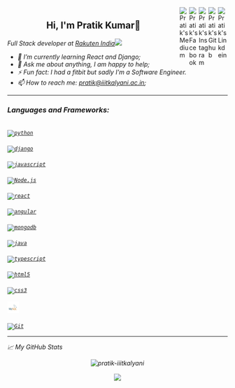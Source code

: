 <a href="https://www.linkedin.com/in/pratik-iiitk/">
  <img align="right" alt="Pratik's Linkdein" width="22px" src="https://cdn.jsdelivr.net/npm/simple-icons@v3/icons/linkedin.svg" />
</a>
<a href="https://github.com/pratik-iiitkalyani">
  <img align="right" alt="Pratik's Github" width="22px" src="https://cdn.jsdelivr.net/npm/simple-icons@v3/icons/github.svg" />
</a>
<a href="https://www.instagram.com/pratik.kumar_121/">
  <img align="right" alt="Pratik's Instagram" width="22px" src="https://cdn.jsdelivr.net/npm/simple-icons@v3/icons/instagram.svg" />
</a>
<a href="www.facebook.com/profile.php?id=100004788546777/">
  <img align="right" alt="Pratik's Facebook" width="22px" src="https://cdn.jsdelivr.net/npm/simple-icons@v3/icons/facebook.svg" />
</a>
<a href="https://medium.com/@pkraja121dss/">
  <img align="right" alt="Pratik's Medium" width="22px" src="https://cdn.jsdelivr.net/npm/simple-icons@v3/icons/medium.svg" />
</a>
<!-- ## Hi, I'm [Pratik Kumar!] 👋 -->

## <div align="center">Hi, I'm Pratik Kumar🚀</div>

<p><em>Full Stack developer at <a href="https://corp.rakuten.co.in/">Rakuten India</a><img src="https://media.giphy.com/media/WUlplcMpOCEmTGBtBW/giphy.gif" width="30">
  
- 🌱 I’m currently learning React and Django;
- 💬 Ask me about anything, I am happy to help;
- ⚡ Fun fact: I had a fitbit but sadly I'm a Software Engineer.
- 📫 How to reach me: pratik@iiitkalyani.ac.in;

---

### Languages and Frameworks:

[<code>
<img alt="python" width="26px" src="https://img.icons8.com/color/240/000000/python.png">
</code>](https://www.python.org/)
[<code>
<img alt="django" width="26px" src="https://img.icons8.com/color/240/000000/django.png">
</code>](https://www.djangoproject.com/)
[<code>
<img alt="javascript" width="26px" src="https://img.icons8.com/color/240/000000/javascript.png" />
</code>](https://developer.mozilla.org/en-US/docs/Web/JavaScript)
[<code>
<img alt="Node.js" width="26px" src="https://img.icons8.com/color/240/000000/nodejs.png">
</code>](https://nodejs.org/en/)
[<code>
<img alt="react" width="26px" src="https://img.icons8.com/color/240/000000/react-native.png" />
</code>](https://reactjs.org/)
[<code>
<img alt="angular" width="26px" src="https://img.icons8.com/color/240/000000/angularjs.png" />
</code>](https://angular.io/)
[<code>
<img alt="mongodb" width="26px" src="https://img.icons8.com/color/240/000000/mongodb.png" />
</code>](https://www.mongodb.com/)
[<code>
<img alt="java" width="26px" src="https://img.icons8.com/color/240/000000/java-coffee-cup-logo.png">
</code>](https://docs.oracle.com/en/java/)
[<code>
<img alt="typescript" width="26px" src="https://img.icons8.com/color/240/000000/typescript.png">
</code>](https://www.typescriptlang.org/)
[<code>
<img alt="html5" width="26px" src="https://img.icons8.com/color/240/000000/html-5.png">
</code>](https://developer.mozilla.org/en-US/docs/Web/HTML)
[<code>
<img alt="css3" width="26px" src="https://img.icons8.com/color/240/000000/css3.png">
</code>](https://developer.mozilla.org/en-US/docs/Web/CSS)
[<code>
<img alt="MySQL" width="26px" src="https://raw.githubusercontent.com/github/explore/80688e429a7d4ef2fca1e82350fe8e3517d3494d/topics/mysql/mysql.png">
</code>](https://dev.mysql.com/)
[<code>
<img alt="Git" width="26px" src="https://img.icons8.com/color/240/000000/git.png">
</code>](https://git-scm.com/)

---

<summary>📈 My GitHub Stats</summary>
<p align="center"> <img src="https://github-readme-stats.vercel.app/api?username=pratik-iiitkalyani&show_icons=true&theme=gotham" alt="pratik-iiitkalyani" />
<div align="center">
<img src="https://komarev.com/ghpvc/?username=pratik-iiitkalyani&&style=flat-square" align="center" />
</div> 
